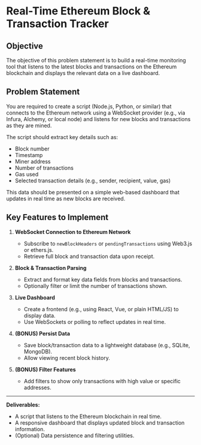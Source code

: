 # Real-Time Ethereum Block & Transaction Tracker

## Objective

The objective of this problem statement is to build a real-time monitoring tool that listens to the latest blocks and transactions on the Ethereum blockchain and displays the relevant data on a live dashboard.

## Problem Statement

You are required to create a script (Node.js, Python, or similar) that connects to the Ethereum network using a WebSocket provider (e.g., via Infura, Alchemy, or local node) and listens for new blocks and transactions as they are mined.

The script should extract key details such as:
- Block number
- Timestamp
- Miner address
- Number of transactions
- Gas used
- Selected transaction details (e.g., sender, recipient, value, gas)

This data should be presented on a simple web-based dashboard that updates in real time as new blocks are received.

## Key Features to Implement

1. **WebSocket Connection to Ethereum Network**
   - Subscribe to `newBlockHeaders` or `pendingTransactions` using Web3.js or ethers.js.
   - Retrieve full block and transaction data upon receipt.

2. **Block & Transaction Parsing**
   - Extract and format key data fields from blocks and transactions.
   - Optionally filter or limit the number of transactions shown.

3. **Live Dashboard**
   - Create a frontend (e.g., using React, Vue, or plain HTML/JS) to display data.
   - Use WebSockets or polling to reflect updates in real time.

4. **(BONUS) Persist Data**
   - Save block/transaction data to a lightweight database (e.g., SQLite, MongoDB).
   - Allow viewing recent block history.

5. **(BONUS) Filter Features**
   - Add filters to show only transactions with high value or specific addresses.

---

**Deliverables:**

- A script that listens to the Ethereum blockchain in real time.
- A responsive dashboard that displays updated block and transaction information.
- (Optional) Data persistence and filtering utilities.

